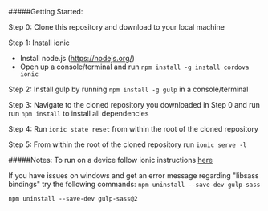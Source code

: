 #####Getting Started: 

Step 0: Clone this repository and download to your local machine

Step 1: Install ionic
* Install node.js (https://nodejs.org/)
* Open up a console/terminal and run `npm install -g install cordova ionic` 

Step 2: Install gulp by running `npm install -g gulp` in a console/terminal

Step 3: Navigate to the cloned repository you downloaded in Step 0 and run run `npm install` to install all dependencies

Step 4: Run `ionic state reset` from within the root of the cloned repository

Step 5: From within the root of the cloned repository run `ionic serve -l`

#####Notes:
To run on a device follow ionic instructions [here](http://ionicframework.com/docs/guide/testing.html)

If you have issues on windows and get an error message regarding "libsass bindings" try the following commands:
`npm uninstall --save-dev gulp-sass`

`npm uninstall --save-dev gulp-sass@2`




